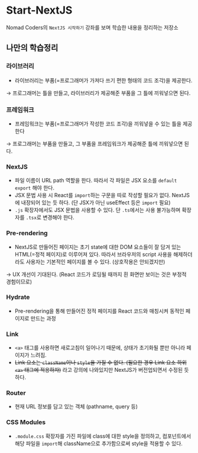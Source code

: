 # Start-NextJS

Nomad Coders의 `NextJS 시작하기` 강좌를 보며 학습한 내용을 정리하는 저장소

## 나만의 학습정리

### 라이브러리

- 라이브러리는 부품(=프로그래머가 가져다 쓰기 편한 형태의 코드 조각)을 제공한다.

→ 프로그래머는 틀을 만들고, 라이브러리가 제공해준 부품을 그 틀에 끼워넣으면 된다.

### 프레임워크

- 프레임워크는 부품(=프로그래머가 작성한 코드 조각)을 끼워넣을 수 있는 틀을 제공한다

→ 프로그래머는 부품을 만들고, 그 부품을 프레임워크가 제공해준 틀에 끼워넣으면 된다.

### NextJS

- 파일 이름이 URL path 역할을 한다. 따라서 각 파일은 JSX 요소를 `default export` 해야 한다.
- JSX 문법 사용 시 React를 `import`하는 구문을 따로 작성할 필요가 없다. NextJS에 내장되어 있는 듯 하다.
  (단 JSX가 아닌 useEffect 등은 `import` 필요)
- `.js` 확장자에서도 JSX 문법을 사용할 수 있다. 단 `.ts`에서는 사용 불가능하며 확장자를 `.tsx`로 변경해야 한다.

### Pre-rendering

- NextJS로 만들어진 페이지는 초기 state에 대한 DOM 요소들이 잘 담겨 있는 HTML(=정적 페이지)로 이루어져 있다.
  따라서 브라우저의 script 사용을 해제하더라도 사용자는 기본적인 페이지를 볼 수 있다. (상호작용은 안되겠지만)

→ UX 개선이 기대된다. (React 코드가 로딩될 때까지 흰 화면만 보이는 것은 부정적 경험이므로)

### Hydrate

- Pre-rendering을 통해 만들어진 정적 페이지를 React 코드와 매칭시켜 동적인 페이지로 만드는 과정

### Link

- `<a>` 태그를 사용하면 새로고침이 일어나기 때문에, 상태가 초기화될 뿐만 아니라 페이지가 느려짐.
- ~~Link 요소는 `className`이나 `style`을 가질 수 없다. (필요한 경우 Link 요소 하위 `<a>` 태그에 적용하자)~~ 라고 강의에 나와있지만 NextJS가 버전업되면서 수정된 듯 하다.

### Router

- 현재 URL 정보를 담고 있는 객체 (pathname, query 등)

### CSS Modules

- `.module.css` 확장자를 가진 파일에 class에 대한 style을 정의하고, 컴포넌트에서 해당 파일을 `import`해 className으로 추가함으로써 style을 적용할 수 있다.
